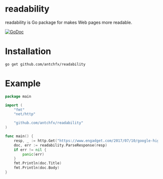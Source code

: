 readability
===
readability is Go package for makes Web pages more readable.

[![GoDoc](https://godoc.org/github.com/antchfx/readability?status.svg)](https://godoc.org/github.com/antchfx/readability)

Installation
===
    go get github.com/antchfx/readability

Example
===
```go
package main

import (
	"fmt"
	"net/http"

	"github.com/antchfx/readability"
)

func main() {
	resp, _ := http.Get("https://www.engadget.com/2017/07/10/google-highlights-pirate-sites/")
	doc, err := readability.ParseResponse(resp)
	if err != nil {
		panic(err)
	}
	fmt.Println(doc.Title)
	fmt.Println(doc.Body)
}
```